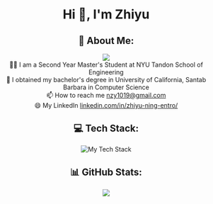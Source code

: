 <h1 align="center">Hi 👋, I'm Zhiyu</h1>

<h2 align="center">💫 About Me:</h2>
<div align="center">
<img src="https://visitcount.itsvg.in/api?id=zhiyuning&icon=0"><br>
👨‍💻 I am a Second Year Master's Student at NYU Tandon School of Engineering<br>
🤔 I obtained my bachelor's degree in University of California, Santab Barbara in Computer Science <br>
📫 How to reach me <a href="mailto:nzy1019@gmail.com">nzy1019@gmail.com</a><br>
😄 My LinkedIn <a href="https://www.linkedin.com/in/zhiyu-ning-entro/">linkedin.com/in/zhiyu-ning-entro/</a><br>
</div>

<h2 align="center">💻 Tech Stack:</h2>
<div align="center">
<img src="https://github-readme-tech-stack.vercel.app/api/cards?lineCount=1&line1=react%2Creact%2Ca46936%3Bangular%2Cangular%2C6c696c%3Bcss%2Ccss%2C3fb360%3BHTML%2CHTML%2C96bb18%3BJAVA%2CJAVA%2Ca6a008%3BJAVASCRIPT%2Cjavascript%2Cd7977f%3Bdjango%2Cdjango%2Cc91d2e%3Bpython%2Cpython%2C04ff00%3Bnpm%2Cnpm%2C226a02%3Bdocker%2Cdocker%2C34c4ca%3Bmysql%2Cmysql%2C2ae282%3Bbootstrap%2Cbootstrap%2C548bba%3Bheroku%2Cheroku%2Cbf8bb7%3BREST+API%2CREST+API%2C2e8065%3BGIT%2CGIT+%2Ce11c1a%3BLinux%2CLinux%2C3f6fe1%3B" alt="My Tech Stack" />
</div>

<h2 align="center">📊 GitHub Stats:</h2>
<div align="center">
<img src="https://github-readme-stats.vercel.app/api?username=zhiyuning&theme=dark&hide_border=true&include_all_commits=true&count_private=true"><br>
</div> 
